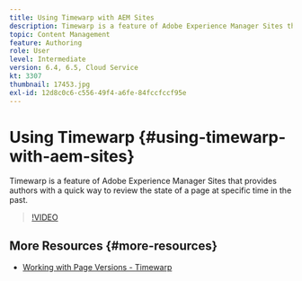 ```yaml
---
title: Using Timewarp with AEM Sites
description: Timewarp is a feature of Adobe Experience Manager Sites that provides authors with a quick way to review the state of a page at specific time in the past.
topic: Content Management
feature: Authoring
role: User
level: Intermediate
version: 6.4, 6.5, Cloud Service
kt: 3307
thumbnail: 17453.jpg
exl-id: 12d8c0c6-c556-49f4-a6fe-84fccfccf95e
---
```

# Using Timewarp {#using-timewarp-with-aem-sites}

Timewarp is a feature of Adobe Experience Manager Sites that provides authors with a quick way to review the state of a page at specific time in the past.

>[!VIDEO](https://video.tv.adobe.com/v/17453/?quality=12&learn=on)

## More Resources {#more-resources}

* [Working with Page Versions - Timewarp](https://experienceleague.adobe.com/docs/experience-manager-cloud-service/sites/authoring/features/page-versions.html)
